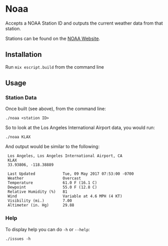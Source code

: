 # Noaa

Accepts a NOAA Station ID and outputs the current weather data from that
station.

Stations can be found on the
[NOAA Website](http://w1.weather.gov/xml/current_obs/).

## Installation

Run `mix escript.build` from the command line

## Usage

### Station Data
Once built (see above), from the command line:

```shell
./noaa <station ID>
```

So to look at the Los Angeles International Airport data, you would
run:

```shell
./noaa KLAX
```

And output would be similar to the following:

```shell
 Los Angeles, Los Angeles International Airport, CA
 KLAX
 33.93806, -118.38889

 Last Updated            Tue, 09 May 2017 07:53:00 -0700
 Weather                 Overcast
 Temperature             61.0 F (16.1 C)
 Dewpoint                55.0 F (12.8 C)
 Relative Humidity (%)   81
 Wind                    Variable at 4.6 MPH (4 KT)
 Visibility (mi.)        7.00
 Altimeter (in. Hg)      29.88
```

### Help
To display help you can do `-h` or `--help`:

```shell
./issues -h
```